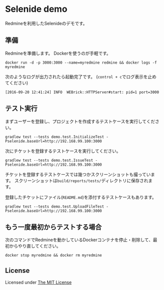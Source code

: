 # Selenide demo

Redmineを利用したSelenideのデモです。

## 準備

Redmineを準備します。
Dockerを使うのが手軽です。

```
docker run -d -p 3000:3000 --name=myredmine redmine && docker logs -f myredmine
```

次のようなログが出力されたら起動完了です。
(`control + c`でログ表示を止めてください)

```
[2016-09-20 12:41:24] INFO  WEBrick::HTTPServer#start: pid=1 port=3000
```

## テスト実行

まずユーザーを登録し、プロジェクトを作成するテストケースを実行してください。

```
gradlew test --tests demo.test.InitializeTest -Pselenide.baseUrl=http://192.168.99.100:3000
```

次にチケットを登録するテストケースを実行してください。

```
gradlew test --tests demo.test.IssueTest -Pselenide.baseUrl=http://192.168.99.100:3000
```

チケットを登録するテストケースでは幾つかスクリーンショットも撮っています。
スクリーンショットは`build/reports/tests/`ディレクトリに保存されます。

登録したチケットにファイル(`README.md`)を添付するテストケースもあります。

```
gradlew test --tests demo.test.UploadFileTest -Pselenide.baseUrl=http://192.168.99.100:3000
```

## もう一度最初からテストする場合

次のコマンドでRedmineを動かしているDockerコンテナを停止・削除して、最初からやり直してください。

```
docker stop myredmine && docker rm myredmine
```

## License

Licensed under [The MIT License](https://opensource.org/licenses/MIT)
